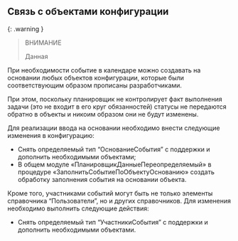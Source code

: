 

## Связь с объектами конфигурации

{: .warning }
> ВНИМАНИЕ
>
> Данная 

При необходимости событие в календаре можно создавать на основании любых объектов конфигурации, которые были соответствующим образом прописаны разработчиками.

При этом, поскольку планировщик не контролирует факт выполнения задачи (это не входит в его круг обязанностей) статусы не передаются обратно в объекты и никоим образом они не будут изменены. 

Для реализации ввода на основании необходимо внести следующие изменения в конфигурацию:
- Снять определяемый тип “ОснованиеСобытия” с поддержки и дополнить необходимыми объектами;
- В общем модуле «ПланировщикДанныеПереопределяемый» в процедуре «ЗаполнитьСобытиеПоОбъектуОснованию» создать обработку заполнения события на основании объекта.

Кроме того, участниками событий могут быть не только элементы справочника “Пользователи”, но и других справочников. Для изменения необходимо выполнить следующие действия:
- Снять определяемый тип “УчастникиСобытия” с поддержки и дополнить необходимыми объектами.